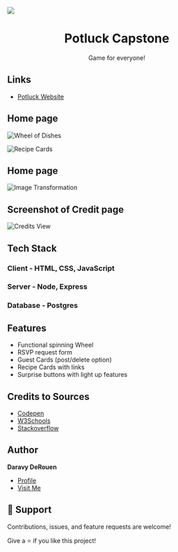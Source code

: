 ![](https://github.com/daravyderouen/potluckCapstone/blob/main/client/images/potluckCapstone.jpg)

<h1 align="center">Potluck Capstone</h1>

<p align="center">Game for everyone!</p>

## Links

- [Potluck Website](https://potluck-capstone-daravy.herokuapp.com/ "Potluck Website")

## Home page

![Wheel of Dishes](https://github.com/daravyderouen/potluckCapstone/blob/main/client/images/spinningWheel.gif)

![Recipe Cards](https://github.com/daravyderouen/potluckCapstone/blob/main/client/images/recipeCards.gif)


## Home page

![Image Transformation](https://github.com/daravyderouen/potluckCapstone/blob/main/client/images/imgHover.gif)

## Screenshot of Credit page

![Credits View](https://github.com/daravyderouen/potluckCapstone/blob/main/client/images/credits_ss.jpg)


## Tech Stack
### Client - HTML, CSS, JavaScript
### Server - Node, Express
### Database - Postgres


## Features
- Functional spinning Wheel
- RSVP request form
- Guest Cards (post/delete option)
- Recipe Cards with links
- Surprise buttons with light up features

## Credits to Sources
- [Codepen](https://codepen.io/sumeshkp18/pen/VGBPYg "CSS")
- [W3Schools](https://www.w3schools.com/ "CSS & JavaScript")
- [Stackoverflow](https://stackoverflow.com/questions/ "Frontend/Backend Questions")

## Author

**Daravy DeRouen**

- [Profile](https://github.com/daravyderouen "Daravy DeRouen")
- [Visit Me](https://potluck-capstone-daravy.herokuapp.com/about.html "Stay Tuned!")

## 🤝 Support

Contributions, issues, and feature requests are welcome!

Give a ⭐️ if you like this project!